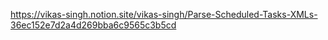 https://vikas-singh.notion.site/vikas-singh/Parse-Scheduled-Tasks-XMLs-36ec152e7d2a4d269bba6c9565c3b5cd
